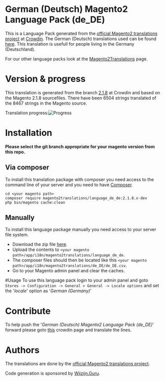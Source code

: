 # German (Deutsch) Magento2 Language Pack (de_DE)
This is a Language Pack generated from the [official Magento2 translations project](https://crowdin.com/project/magento-2) at [Crowdin](https://crowdin.com).
The German (Deutsch) translations used can be found [here](https://crowdin.com/project/magento-2/de).
This translation is usefull for people living in the Germany (Deutschland).

For our other language packs look at the [Magento2Translations](http://magento2translations.github.io/) page.

# Version & progress
This translation is generated from the branch [2.1.8](https://crowdin.com/project/magento-2/de#/2.1.8) at Crowdin and based on the Magento 2.1.8 sourcefiles.
There have been  6504 strings translated of the 8467 strings in the Magento source.

Translation progress:![Progress](http://progressed.io/bar/77)

# Installation
**Please select the git branch appropriate for your magento version from this repo.**
## Via composer
To install this translation package with composer you need access to the command line of your server and you need to have [Composer](https://getcomposer.org).
```
cd <your magento path>
composer require magento2translations/language_de_de:2.1.8.x-dev
php bin/magento cache:clean
```
## Manually
To install this language package manually you need access to your server file system.
* Download the zip file [here](https://github.com/Magento2Translations/language_de_de/archive/2.1.8.zip).
* Upload the contents to `<your magento path>/app/i18n/magento2translations/language_de_de`.
* The composer files should then be located like this `<your magento path>/app/i18n/magento2translations/de_DE/de_DE.csv`.
* Go to your Magento admin panel and clear the caches.

#Usage
To use this language pack login to your admin panel and goto `Stores -> Configuration -> General > General -> Locale options` and set the '*locale*' option as '*German (Germany)*'

# Contribute
To help push the '*German (Deutsch) Magento2 Language Pack (de_DE)*' forward please goto [this](https://crowdin.com/project/magento-2/de) crowdin page and translate the lines.

# Authors
The translations are done by the [official Magento2 translations project](https://crowdin.com/project/magento-2).

Code generation is sponsored by [Wijzijn.Guru](http://www.wijzijn.guru/).
